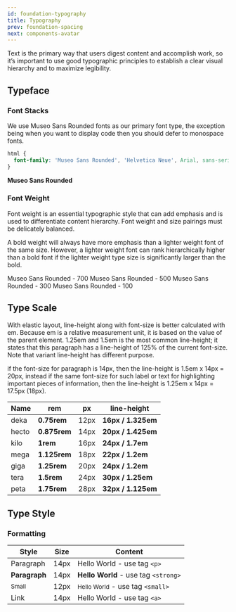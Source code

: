 ```yaml
---
id: foundation-typography
title: Typography
prev: foundation-spacing
next: components-avatar
---
```


<text-primary>

Text is the primary way that users digest content and accomplish work, so it’s important to use good typographic principles to establish a clear visual hierarchy and to maximize legibility.

</text-primary>

## Typeface

### Font Stacks

We use Museo Sans Rounded fonts as our primary font type, the exception being when you want to display code then you should defer to monospace fonts.

```css
html {
  font-family: 'Museo Sans Rounded', 'Helvetica Neue', Arial, sans-serif;
}
```

**Museo Sans Rounded**

### Font Weight

Font weight is an essential typographic style that can add emphasis and is used to differentiate content hierarchy. Font weight and size pairings must be delicately balanced.

A bold weight will always have more emphasis than a lighter weight font of the same size. However, a lighter weight font can rank hierarchically higher than a bold font if the lighter weight type size is significantly larger than the bold.

<foundation-font-stack weight="700">Museo Sans Rounded - 700</foundation-font-stack>
<foundation-font-stack weight="500">Museo Sans Rounded - 500</foundation-font-stack>
<foundation-font-stack weight="300">Museo Sans Rounded - 300</foundation-font-stack>
<foundation-font-stack weight="100">Museo Sans Rounded - 100</foundation-font-stack>

## Type Scale

With elastic layout, line-height along with font-size is better calculated with em. Because em is a relative measurement unit, it is based on the value of the parent element. 1.25em and 1.5em is the most common line-height; it states that this paragraph has a line-height of 125% of the current font-size. Note that variant line-height has different purpose.

if the font-size for paragraph is 14px, then the line-height is 1.5em x 14px = 20px, instead if the same font-size for such label or text for highlighting important pieces of information, then the line-height is 1.25em x 14px = 17.5px (18px).

| Name  | rem          | px   | line-height        |
| ----- | ------------ | ---- | ------------------ |
| deka  | **0.75rem**  | 12px | **16px / 1.325em** |
| hecto | **0.875rem** | 14px | **20px / 1.425em** |
| kilo  | **1rem**     | 16px | **24px / 1.7em**   |
| mega  | **1.125rem** | 18px | **22px / 1.2em**   |
| giga  | **1.25rem**  | 20px | **24px / 1.2em**   |
| tera  | **1.5rem**   | 24px | **30px / 1.25em**  |
| peta  | **1.75rem**  | 28px | **32px / 1.125em** |

## Type Style

<foundation-typography-table></foundation-typography-table>

### Formatting

| Style                | Size | Content                                        |
| -------------------- | ---- | ---------------------------------------------- |
| Paragraph            | 14px | Hello World - use tag `<p>`                    |
| **Paragraph**        | 14px | **Hello World** - use tag `<strong>`           |
| <small>Small</small> | 12px | <small>Hello World</small> - use tag `<small>` |
| <a>Link</a>          | 14px | <a>Hello World</a> - use tag `<a>`             |
